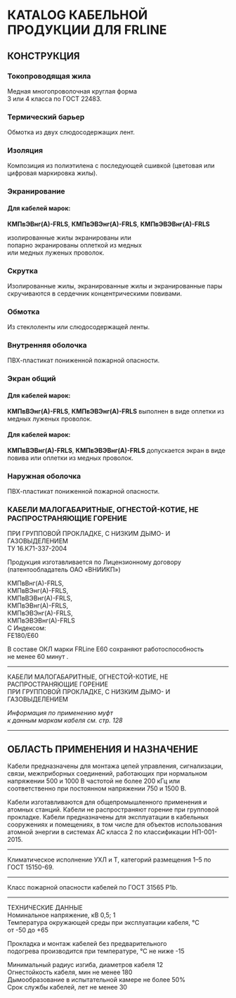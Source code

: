 # КATALOG КАБЕЛЬНОЙ ПРОДУКЦИИ ДЛЯ FRLINE

## КОНСТРУКЦИЯ  
### Токопроводящая жила  
Медная многопроволочная круглая форма  
3 или 4 класса по ГОСТ 22483.

### Термический барьер  

Обмотка из двух слюдосодержащих лент. 

### Изоляция  

Композиция из полиэтилена с последующей 
сшивкой (цветовая или цифровая маркировка жилы).

### Экранирование  

#### Для кабелей марок:  
**КМПвЭВнг(А)-FRLS**, **КМПвЭВЭнг(А)-FRLS**, **КМПвЭВЭВнг(А)-FRLS**

изолированные жилы экранированы или   
попарно экранированы оплеткой из медных  
или медных луженых проволок.

### Скрутка  

Изолированные жилы, экранированные жилы и экранированные пары скручиваются в сердечник концентрическими повивами.

### Обмотка  

Из стеклоленты или слюдосодержащей ленты.

### Внутренняя оболочка  

ПВХ-пластикат пониженной пожарной опасности.

### Экран общий  

#### Для кабелей марок:  
**КМПвВЭнг(А)-FRLS**, **КМПвЭВЭнг(А)-FRLS**
выполнен в виде оплетки из медных луженых проволок.

#### Для кабелей марок:  
**КМПвВЭВнг(А)-FRLS**, **КМПвЭВЭВнг(А)-FRLS**
допускается экран в виде повива или оплетки из медных проволок.

### Наружная оболочка  

ПВХ-пластикат пониженной пожарной опасности.

### КАБЕЛИ МАЛОГАБАРИТНЫЕ, ОГНЕСТОЙ-КОТИЕ, НЕ РАСПРОСТРАНЯЮЩИЕ ГОРЕНИЕ  
ПРИ ГРУППОВОЙ ПРОКЛАДКЕ, С НИЗКИМ ДЫМО- И ГАЗОВЫДЕЛЕНИЕМ  
ТУ 16.К71-337-2004

Продукция изготавливается по Лицензионному договору (патентообладатель ОАО «ВНИИКП»)

КМПвВнг(А)-FRLS,  
КМПвВЭнг(А)-FRLS,  
КМПвВЭВнг(А)-FRLS,  
КМПвЭВнг(А)-FRLS,  
КМПвЭВЭнг(А)-FRLS,  
КМПвЭВЭВнг(А)-FRLS  
С Индексом:  
FE180/Е60

В составе ОКЛ марки FRLine Е60 сохраняют работоспособность  
не менее 60 минут .

---

КАБЕЛИ МАЛОГАБАРИТНЫЕ, ОГНЕСТОЙ-КОТИЕ, НЕ РАСПРОСТРАНЯЮЩИЕ ГОРЕНИЕ  
ПРИ ГРУППОВОЙ ПРОКЛАДКЕ, С НИЗКИМ ДЫМО- И ГАЗОВЫДЕЛЕНИЕМ

*Информация по применению муфт  
к данным маркам кабеля см. стр. 128*

---

## ОБЛАСТЬ ПРИМЕНЕНИЯ И НАЗНАЧЕНИЕ  
Кабели предназначены для монтажа цепей управления, сигнализации, связи, межприборных соединений, работающих при нормальном напряжении 500 и 1000 В частотой не более 200 кГц или соответственно при постоянном напряжении 750 и 1500 В.

Кабели изготавливаются для общепромышленного применения и атомных станций. Кабели не распространяют горение при групповой прокладке. Кабели предназначены для эксплуатации в кабельных сооружениях и помещениях, в том числе для объектов использования атомной энергии в системах АС класса 2 по классификации НП-001-2015.

---

Климатическое исполнение УХЛ и Т, категорий размещения 1–5 по ГОСТ 15150-69.

---

Класс пожарной опасности кабелей по ГОСТ 31565 P1b.

---

ТЕХНИЧЕСКИЕ ДАННЫЕ  
Номинальное напряжение, кВ 0,5; 1  
Температура окружающей среды при эксплуатации кабеля, °C  
от -50 до +65  
  
Прокладка и монтаж кабелей без предварительного  
подогрева производится при температуре, °C не ниже -15  
  
Минимальный радиус изгиба, диаметров кабеля 12  
Огнестойкость кабеля, мин не менее 180  
Дымообразование в испытательной камере не более 50%  
Срок службы кабелей, лет не менее 30  
  